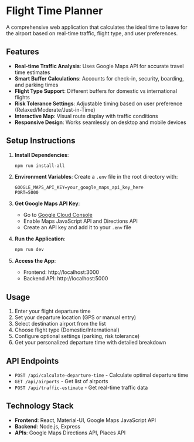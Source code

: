 # Flight Time Planner

A comprehensive web application that calculates the ideal time to leave for the airport based on real-time traffic, flight type, and user preferences.

## Features

- **Real-time Traffic Analysis**: Uses Google Maps API for accurate travel time estimates
- **Smart Buffer Calculations**: Accounts for check-in, security, boarding, and parking times
- **Flight Type Support**: Different buffers for domestic vs international flights
- **Risk Tolerance Settings**: Adjustable timing based on user preference (Relaxed/Moderate/Just-in-Time)
- **Interactive Map**: Visual route display with traffic conditions
- **Responsive Design**: Works seamlessly on desktop and mobile devices

## Setup Instructions

1. **Install Dependencies**:
   ```bash
   npm run install-all
   ```

2. **Environment Variables**:
   Create a `.env` file in the root directory with:
   ```
   GOOGLE_MAPS_API_KEY=your_google_maps_api_key_here
   PORT=5000
   ```

3. **Get Google Maps API Key**:
   - Go to [Google Cloud Console](https://console.cloud.google.com/)
   - Enable Maps JavaScript API and Directions API
   - Create an API key and add it to your `.env` file

4. **Run the Application**:
   ```bash
   npm run dev
   ```

5. **Access the App**:
   - Frontend: http://localhost:3000
   - Backend API: http://localhost:5000

## Usage

1. Enter your flight departure time
2. Set your departure location (GPS or manual entry)
3. Select destination airport from the list
4. Choose flight type (Domestic/International)
5. Configure optional settings (parking, risk tolerance)
6. Get your personalized departure time with detailed breakdown

## API Endpoints

- `POST /api/calculate-departure-time` - Calculate optimal departure time
- `GET /api/airports` - Get list of airports
- `POST /api/traffic-estimate` - Get real-time traffic data

## Technology Stack

- **Frontend**: React, Material-UI, Google Maps JavaScript API
- **Backend**: Node.js, Express
- **APIs**: Google Maps Directions API, Places API
